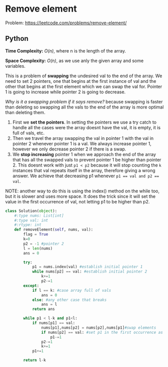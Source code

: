 # Remove element
Problem: https://leetcode.com/problems/remove-element/

## Python
**Time Complexity:** *O(n)*, where n is the length of the array.

**Space Complexity:** *O(n)*, as we use anly the given array and some variables.

This is a problem of **swapping** the undesired val to the end of the array. We need to set 2 pointers, one that begins at the first instance of val and the other that begins at the first element which we can swap the val for. Pointer 1 is going to increase while pointer 2 is going to decrease.

*Why is it a swapping problem if it says remove?* because swapping is faster than deleting so swapping all the vals to the end of the array is more optimal than deleting them.

1. First we **set the pointers**. In setting the pointers we use a try catch to handle all the cases were the array doesnt have the val, it is empty, it is full of vals, etc.
2. Then we travel the array swapping the val in pointer 1 with the val in pointer 2 whenever pointer 1 is a val. We always increase pointer 1, however we only decrease pointer 2 if there is a swap.
3. We **stop increasing** pointer 1 when we approach the end of the array that has all the swapped vals to prevent pointer 1 be higher than pointer 2. This doesnt work with just `p1 < p2` because it will stop counting the `k` instances that val repeats itself in the array, therefore giving a wrong answer. We achieve that decreasing p1 whenever `p1 == val and p2 == val`.

NOTE: another way to do this is using the index() method on the while too, but it is slower and uses more space. It does the trick since it will set the value in the first occurrence of val, not letting p1 to be higher than p2.
```Python
class Solution(object):
    #:type nums: List[int]
    #:type val: int
    #:rtype: int
    def removeElement(self, nums, val):
        flag = True
        k=0
        p2 = -1 #pointer 2
        l = len(nums)
        ans = 0

        try:
            p1 = nums.index(val) #establish initial pointer 1
            while nums[p2] == val: #establish initial pointer 2
                k+=1
                p2-=1
        except:
            if l == k: #case array full of vals
                ans = 0
            else: #any other case that breaks
                ans = l
            return ans

        while p1 < l-k and p1<l:
            if nums[p1] == val:
                nums[p1],nums[p2] = nums[p2],nums[p1]#swap elements
                if nums[p2] == val: #set p1 in the first occurrence as if using index()
                    p1-=1
                p2-=1
                k+=1
            p1+=1

        return l-k
```
